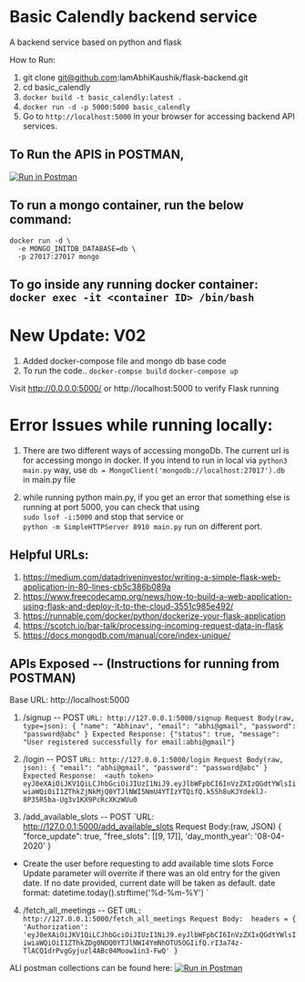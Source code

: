 # Basic Calendly backend service 
A backend service based on python and flask

How to Run:

1. git clone git@github.com:IamAbhiKaushik/flask-backend.git
2. cd basic_calendly
3. `docker build -t basic_calendly:latest .`
4. `docker run -d -p 5000:5000 basic_calendly`
5. Go to `http://localhost:5000` in your browser for accessing backend API services.

## To Run the APIS in POSTMAN,
[![Run in Postman](https://run.pstmn.io/button.svg)](https://app.getpostman.com/run-collection/a36c05549f50fcd64aec)

## To run a mongo container, run the below command:
```
docker run -d \
  -e MONGO_INITDB_DATABASE=db \
  -p 27017:27017 mongo
```

## To go inside any running docker container: `docker exec -it <container ID> /bin/bash`


# New Update: V02
1. Added docker-compose file and mongo db base code
2. To run the code.. 
`docker-compse build`
`docker-compose up` 

Visit http://0.0.0.0:5000/ or http://localhost:5000 to verify Flask running


#	Error Issues while running locally:
1. There are two different ways of accessing mongoDb. The current url is for accessing mongo in docker. If you intend to run in local via `python3 main.py` way, use `db = MongoClient('mongodb://localhost:27017').db ` in main.py file

2. while running python main.py, if you get an error that something else is running at port 5000, 
you can check that using <br>
`sudo lsof -i:5000`
and stop that service or <br>
`python -m SimpleHTTPServer 8910 main.py` run on different port. 


## Helpful URLs: 
1. https://medium.com/datadriveninvestor/writing-a-simple-flask-web-application-in-80-lines-cb5c386b089a
2. https://www.freecodecamp.org/news/how-to-build-a-web-application-using-flask-and-deploy-it-to-the-cloud-3551c985e492/
3. https://runnable.com/docker/python/dockerize-your-flask-application
4. https://scotch.io/bar-talk/processing-incoming-request-data-in-flask
5. https://docs.mongodb.com/manual/core/index-unique/


## APIs Exposed -- (Instructions for running from POSTMAN)
Base URL: http://localhost:5000

1. /signup -- POST
`URL: http://127.0.0.1:5000/signup
Request Body(raw, type=json):
{
    "name": "Abhinav",
    "email": "abhi@gmail",
    "password": "password@abc"
}
Expected Response:
{"status": true, "message": "User registered successfully for email:abhi@gmail"}
`

2. /login -- POST
`URL: http://127.0.0.1:5000/login
Request Body(raw, json):
{
    "email": "abhi@gmail",
    "password": "password@abc"
}
Expected Response:  <auth token>
eyJ0eXAiOiJKV1QiLCJhbGciOiJIUzI1NiJ9.eyJlbWFpbCI6InVzZXIzQGdtYWlsIiwiaWQiOiI1ZThkZjNkMjQ0YTJlNWI5NmU4YTIzYTQifQ.k55h8uKJYdeklJ-8P35R5ba-Ug3v1KX9PcRcXKzWUu0
`

3. /add_available_slots -- POST
`URL: http://127.0.0.1:5000/add_available_slots
Request Body:(raw, JSON)
{
    "force_update": true,
    "free_slots": [[9, 17]],
    'day_month_year': '08-04-2020' 
}
* Create the user before requesting to add available time slots
Force Update parameter will overrite if there was an old entry for the given date. 
If no date provided, current date will be taken as default. date format: datetime.today().strftime('%d-%m-%Y')
`

4. /fetch_all_meetings -- GET
`URL: http://127.0.0.1:5000/fetch_all_meetings
Request Body: 
headers = {
  'Authorization': 'eyJ0eXAiOiJKV1QiLCJhbGciOiJIUzI1NiJ9.eyJlbWFpbCI6InVzZXIxQGdtYWlsIiwiaWQiOiI1ZThkZDg0NDQ0YTJlNWI4YmNhOTU5OGIifQ.rI3a74z-TlACQ1drPvgGyjuzl4ABc04Moow1in3-FwQ'
}
`

ALl postman collections can be found here: 
[![Run in Postman](https://run.pstmn.io/button.svg)](https://app.getpostman.com/run-collection/a36c05549f50fcd64aec)
